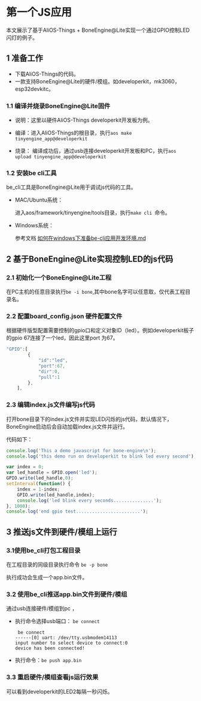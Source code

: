 # 第一个JS应用

本文展示了基于AliOS-Things + BoneEngine@Lite实现一个通过GPIO控制LED闪灯的例子。



## 1 准备工作

* 下载AliOS-Things的代码。
* 一款支持BoneEngine@Lite的硬件/模组。如developerkit，mk3060，esp32devkitc。

### 1.1 编译并烧录BoneEngine@Lite固件

* 说明：这里以硬件AliOS-Things developerkit开发板为例。

* 编译：进入AliOS-Things的根目录，执行```aos make tinyengine_app@developerkit```

* 烧录： 编译成功后，通过usb连接developerkit开发板和PC，执行```aos upload tinyengine_app@developerkit```

  

### 1.2  安装be cli工具

be_cli工具是BoneEngine@Lite用于调试js代码的工具。

* MAC/Ubuntu系统：

  进入aos/framework/tinyengine/tools目录，执行```make cli ```命令。

* Windows系统：

  参考文档 [如何在windows下准备be-cli应用开发环境.md](./be-cli-for-windows-install.md)



## 2 基于BoneEngine@Lite实现控制LED的js代码



### 2.1 初始化一个BoneEngine@Lite工程

在PC主机的任意目录执行``be -i bone``,其中bone名字可以任意取，仅代表工程目录名。



### 2.2 配置board_config.json 硬件配置文件

根据硬件版型配置需要控制的gpio口和定义对象ID（led）。例如developerkit板子的gpio 67连接了一个led，因此这里port 为67。

```javascript
"GPIO":[
		{
			"id":"led",
			"port":67,
			"dir":0,
			"pull":1
		},
	],
```



### 2.3 编辑index.js文件编写js代码

打开bone目录下的index.js文件并实现LED闪烁的js代码，默认情况下，BoneEngine启动后会自动加载index.js文件并运行。

代码如下：

```javascript
console.log('This a demo javascript for bone-engine\n');
console.log('this demo run on developerkit to blink led every second');

var index = 0;
var led_handle = GPIO.open('led');
GPIO.write(led_handle,0);
setInterval(function() {
	index = 1-index;
	GPIO.write(led_handle,index);
	console.log('led blink every seconds...............');
}, 1000);
console.log('end gpio test........................');
```



## 3 推送js文件到硬件/模组上运行



### 3.1使用be_cli打包工程目录 

在工程目录的同级目录执行命令 ```be -p bone```

执行成功会生成一个app.bin文件。



### 3.2 使用be_cli推送app.bin文件到硬件/模组

通过usb连接硬件/模组到pc ，

* 执行命令选择usb端口： ```be connect```

  ```
   be connect
  ------[0] uart: /dev/tty.usbmodem14113
  input number to select device to connect:0
  device has been connected!
  ```

* 执行命令：```be push app.bin```



### 3.3 重启硬件/模组查看js运行效果 

可以看到developerkit的LED2每隔一秒闪烁。

